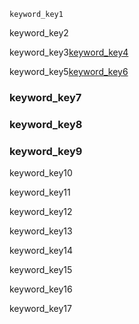 ```ngMeta
keyword_key1
```
keyword_key2


keyword_key3[keyword_key4](j4oJfJ-HYMk)


keyword_key5[keyword_key6](RDlExc8KOHI)





### keyword_key7
### keyword_key8
### keyword_key9
keyword_key10

keyword_key11


keyword_key12

keyword_key13

keyword_key14

keyword_key15

keyword_key16

keyword_key17


